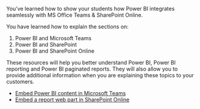You’ve learned how to show your students how Power BI integrates seamlessly with MS Office Teams & SharePoint Online. 

You have learned how to explain the sections on:
1. Power BI and Microsoft Teams
1. Power BI and SharePoint
1. Power BI and SharePoint Online


These resources will help you better understand Power BI, Power BI reporting and Power BI paginated reports.
They will also allow you to provide additional information when you are explaining these topics to your customers. 
- [Embed Power BI content in Microsoft Teams](https://docs.microsoft.com/power-bi/collaborate-share/service-embed-report-microsoft-teams)
- [Embed a report web part in SharePoint Online](https://docs.microsoft.com/power-bi/collaborate-share/service-embed-report-spo)